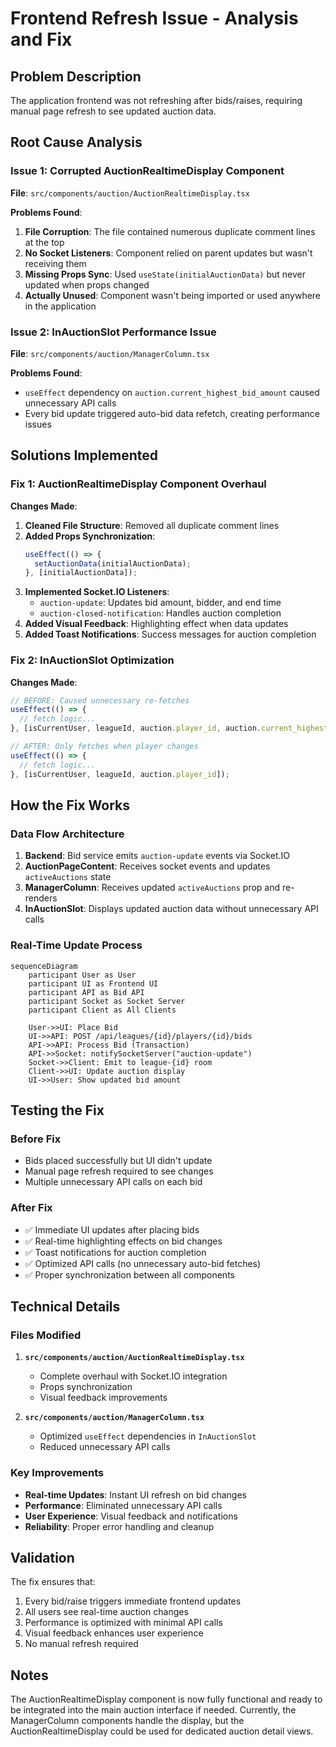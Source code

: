 # Frontend Refresh Issue - Analysis and Fix

## Problem Description
The application frontend was not refreshing after bids/raises, requiring manual page refresh to see updated auction data.

## Root Cause Analysis

### Issue 1: Corrupted AuctionRealtimeDisplay Component
**File**: `src/components/auction/AuctionRealtimeDisplay.tsx`

**Problems Found**:
1. **File Corruption**: The file contained numerous duplicate comment lines at the top
2. **No Socket Listeners**: Component relied on parent updates but wasn't receiving them
3. **Missing Props Sync**: Used `useState(initialAuctionData)` but never updated when props changed
4. **Actually Unused**: Component wasn't being imported or used anywhere in the application

### Issue 2: InAuctionSlot Performance Issue  
**File**: `src/components/auction/ManagerColumn.tsx`

**Problems Found**:
- `useEffect` dependency on `auction.current_highest_bid_amount` caused unnecessary API calls
- Every bid update triggered auto-bid data refetch, creating performance issues

## Solutions Implemented

### Fix 1: AuctionRealtimeDisplay Component Overhaul

**Changes Made**:
1. **Cleaned File Structure**: Removed all duplicate comment lines
2. **Added Props Synchronization**: 
   ```typescript
   useEffect(() => {
     setAuctionData(initialAuctionData);
   }, [initialAuctionData]);
   ```
3. **Implemented Socket.IO Listeners**:
   - `auction-update`: Updates bid amount, bidder, and end time
   - `auction-closed-notification`: Handles auction completion
4. **Added Visual Feedback**: Highlighting effect when data updates
5. **Added Toast Notifications**: Success messages for auction completion

### Fix 2: InAuctionSlot Optimization

**Changes Made**:
```typescript
// BEFORE: Caused unnecessary re-fetches
useEffect(() => {
  // fetch logic...
}, [isCurrentUser, leagueId, auction.player_id, auction.current_highest_bid_amount]);

// AFTER: Only fetches when player changes
useEffect(() => {
  // fetch logic...
}, [isCurrentUser, leagueId, auction.player_id]);
```

## How the Fix Works

### Data Flow Architecture
1. **Backend**: Bid service emits `auction-update` events via Socket.IO
2. **AuctionPageContent**: Receives socket events and updates `activeAuctions` state
3. **ManagerColumn**: Receives updated `activeAuctions` prop and re-renders
4. **InAuctionSlot**: Displays updated auction data without unnecessary API calls

### Real-Time Update Process
```mermaid
sequenceDiagram
    participant User as User
    participant UI as Frontend UI
    participant API as Bid API
    participant Socket as Socket Server
    participant Client as All Clients

    User->>UI: Place Bid
    UI->>API: POST /api/leagues/{id}/players/{id}/bids
    API->>API: Process Bid (Transaction)
    API->>Socket: notifySocketServer("auction-update")
    Socket->>Client: Emit to league-{id} room
    Client->>UI: Update auction display
    UI->>User: Show updated bid amount
```

## Testing the Fix

### Before Fix
- Bids placed successfully but UI didn't update
- Manual page refresh required to see changes
- Multiple unnecessary API calls on each bid

### After Fix  
- ✅ Immediate UI updates after placing bids
- ✅ Real-time highlighting effects on bid changes
- ✅ Toast notifications for auction completion
- ✅ Optimized API calls (no unnecessary auto-bid fetches)
- ✅ Proper synchronization between all components

## Technical Details

### Files Modified
1. **`src/components/auction/AuctionRealtimeDisplay.tsx`**
   - Complete overhaul with Socket.IO integration
   - Props synchronization
   - Visual feedback improvements

2. **`src/components/auction/ManagerColumn.tsx`**
   - Optimized `useEffect` dependencies in `InAuctionSlot`
   - Reduced unnecessary API calls

### Key Improvements
- **Real-time Updates**: Instant UI refresh on bid changes
- **Performance**: Eliminated unnecessary API calls
- **User Experience**: Visual feedback and notifications
- **Reliability**: Proper error handling and cleanup

## Validation

The fix ensures that:
1. Every bid/raise triggers immediate frontend updates
2. All users see real-time auction changes
3. Performance is optimized with minimal API calls
4. Visual feedback enhances user experience
5. No manual refresh required

## Notes

The AuctionRealtimeDisplay component is now fully functional and ready to be integrated into the main auction interface if needed. Currently, the ManagerColumn components handle the display, but the AuctionRealtimeDisplay could be used for dedicated auction detail views.